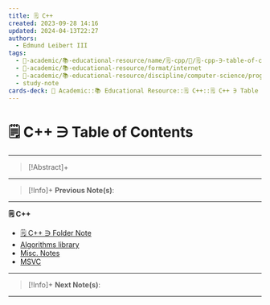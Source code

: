 ```yaml
---
title: 🗒️ C++
created: 2023-09-28 14:16
updated: 2024-04-13T22:27
authors:
  - Edmund Leibert III
tags:
  - 🔴-academic/📚-educational-resource/name/🗒️-cpp/🔖/🗒️-cpp-∋-table-of-contents
  - 🔴-academic/📚-educational-resource/format/internet
  - 🔴-academic/📚-educational-resource/discipline/computer-science/programming-language/cpp
  - study-note
cards-deck: 🔴 Academic::📚 Educational Resource::🗒️ C++::🗒️ C++ ∋ Table of Contents
---
```


# 🗒️ C++ ∋ Table of Contents

---

> [!Abstract]+ 
> 


---

 > [!Info]+
 > **Previous Note(s)**: 
 > 
 
---

**🗒️ C++**
- [🗒️ C++ ∋ Folder Note](the-vault/src/🔴%20Academic/📚%20Educational%20Resource/Scratch%20notes/🗒️%20C++/🗒️%20C++%20∋%20Folder%20Note.md)
- [Algorithms library](the-vault/src/🔴%20Academic/📚%20Educational%20Resource/Scratch%20notes/🗒️%20C++/Algorithms%20library.md)
- [Misc. Notes](the-vault/src/🔴%20Academic/📚%20Educational%20Resource/Scratch%20notes/🗒️%20C++/Misc.%20Notes.md)
- [MSVC](the-vault/src/🔴%20Academic/📚%20Educational%20Resource/Scratch%20notes/🗒️%20C++/MSVC.md)

---

> [!Info]+
> **Next Note(s)**:
> 

---
